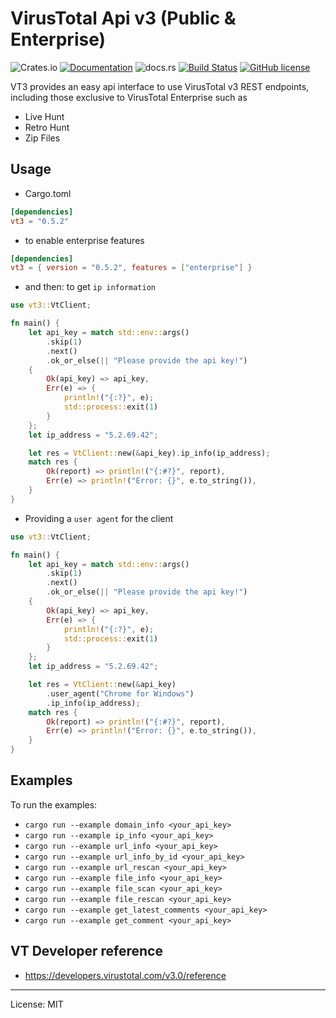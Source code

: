 # VirusTotal Api v3 (Public & Enterprise)
![Crates.io](https://img.shields.io/crates/v/vt3)
[![Documentation](https://docs.rs/vt3/badge.svg)](https://docs.rs/vt3)
![docs.rs](https://img.shields.io/docsrs/vt3/latest)
[![Build Status](https://travis-ci.com/marirs/vt3-rs.svg?branch=main)](https://travis-ci.com/marirs/vt3-rs)
[![GitHub license](https://img.shields.io/github/license/marirs/vt3-rs)](https://github.com/marirs/vt3-rs/blob/main/LICENSE)

VT3 provides an easy api interface to use VirusTotal v3 REST endpoints, 
including those exclusive to VirusTotal Enterprise such as 
- Live Hunt
- Retro Hunt 
- Zip Files 

## Usage
- Cargo.toml
```toml
[dependencies]
vt3 = "0.5.2"
```

- to enable enterprise features
```toml
[dependencies]
vt3 = { version = "0.5.2", features = ["enterprise"] }
```

- and then: to get `ip information`
```rust
use vt3::VtClient;

fn main() {
    let api_key = match std::env::args()
        .skip(1)
        .next()
        .ok_or_else(|| "Please provide the api key!")
    {
        Ok(api_key) => api_key,
        Err(e) => {
            println!("{:?}", e);
            std::process::exit(1)
        }
    };
    let ip_address = "5.2.69.42";

    let res = VtClient::new(&api_key).ip_info(ip_address);
    match res {
        Ok(report) => println!("{:#?}", report),
        Err(e) => println!("Error: {}", e.to_string()),
    }
}
```
- Providing a `user agent` for the client

```rust
use vt3::VtClient;

fn main() {
    let api_key = match std::env::args()
        .skip(1)
        .next()
        .ok_or_else(|| "Please provide the api key!")
    {
        Ok(api_key) => api_key,
        Err(e) => {
            println!("{:?}", e);
            std::process::exit(1)
        }
    };
    let ip_address = "5.2.69.42";

    let res = VtClient::new(&api_key)
        .user_agent("Chrome for Windows")
        .ip_info(ip_address);
    match res {
        Ok(report) => println!("{:#?}", report),
        Err(e) => println!("Error: {}", e.to_string()),
    }
}
```

## Examples
To run the examples:
- `cargo run --example domain_info <your_api_key>`
- `cargo run --example ip_info <your_api_key>`
- `cargo run --example url_info <your_api_key>`
- `cargo run --example url_info_by_id <your_api_key>`
- `cargo run --example url_rescan <your_api_key>`
- `cargo run --example file_info <your_api_key>`
- `cargo run --example file_scan <your_api_key>`
- `cargo run --example file_rescan <your_api_key>`
- `cargo run --example get_latest_comments <your_api_key>`
- `cargo run --example get_comment <your_api_key>`

## VT Developer reference

- https://developers.virustotal.com/v3.0/reference

---
License: MIT

